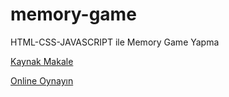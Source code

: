 # memory-game
HTML-CSS-JAVASCRIPT ile Memory Game Yapma

[Kaynak Makale](https://dev.to/abhidevelopsw3coder/how-to-make-a-memory-matching-card-game-with-javascript-2lna)

[Online Oynayın](https://enespolat25.github.io/memory-game/)
